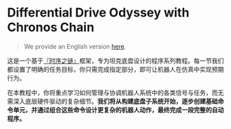 # Differential Drive Odyssey with Chronos Chain

> We provide an English version [here](/).

这是一个基于[『时序之链』](https://github.com/zzhangje/ChronosChain)框架，专为坦克底盘设计的程序系列教程。每一节我们都设置了明确的任务目标，你只需完成指定部分，即可让机器人在仿真中实现预期行为。

在本教程中，你将重点学习如何管理与协调机器人系统中的各类信号与任务，而无需深入底层硬件驱动的复杂细节。**我们将从构建底盘子系统开始，逐步创建基础命令单元，并通过组合这些命令设计更复杂的机器人动作，最终完成一段完整的自动程序。**

